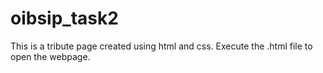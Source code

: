 # oibsip_task2
This is a tribute page created using html and css. Execute the .html file to open the webpage.
